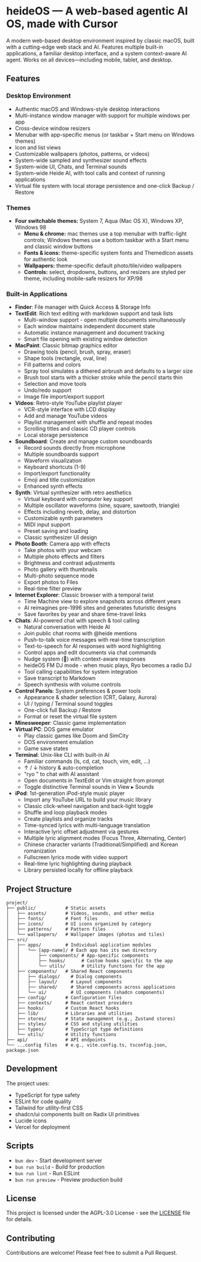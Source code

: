 # heideOS — A web-based agentic AI OS, made with Cursor

A modern web-based desktop environment inspired by classic macOS, built with a cutting-edge web stack and AI.
Features multiple built-in applications, a familiar desktop interface, and a system context-aware AI agent.
Works on all devices—including mobile, tablet, and desktop.

## Features

### Desktop Environment

- Authentic macOS and Windows-style desktop interactions
- Multi-instance window manager with support for multiple windows per app
- Cross-device window resizers
- Menubar with app-specific menus (or taskbar + Start menu on Windows themes)
- Icon and list views
- Customizable wallpapers (photos, patterns, or videos)
- System-wide sampled and synthesizer sound effects
- System-wide UI, Chats, and Terminal sounds
- System-wide Heide AI, with tool calls and context of running applications
- Virtual file system with local storage persistence and one-click Backup / Restore

### Themes

- **Four switchable themes:** System 7, Aqua (Mac OS X), Windows XP, Windows 98
  - **Menu & chrome:** mac themes use a top menubar with traffic-light controls; Windows themes use a bottom taskbar with a Start menu and classic window buttons
  - **Fonts & icons:** theme-specific system fonts and ThemedIcon assets for authentic look
  - **Wallpapers:** theme-specific default photo/tile/video wallpapers
  - **Controls:** select, dropdowns, buttons, and resizers are styled per theme, including mobile-safe resizers for XP/98

### Built-in Applications

- **Finder**: File manager with Quick Access & Storage Info
- **TextEdit**: Rich text editing with markdown support and task lists
  - Multi-window support - open multiple documents simultaneously
  - Each window maintains independent document state
  - Automatic instance management and document tracking
  - Smart file opening with existing window detection
- **MacPaint**: Classic bitmap graphics editor
  - Drawing tools (pencil, brush, spray, eraser)
  - Shape tools (rectangle, oval, line)
  - Fill patterns and colors
  - Spray tool simulates a dithered airbrush and defaults to a larger size
  - Brush tool starts with a thicker stroke while the pencil starts thin
  - Selection and move tools
  - Undo/redo support
  - Image file import/export support
- **Videos**: Retro-style YouTube playlist player
  - VCR-style interface with LCD display
  - Add and manage YouTube videos
  - Playlist management with shuffle and repeat modes
  - Scrolling titles and classic CD player controls
  - Local storage persistence
- **Soundboard**: Create and manage custom soundboards
  - Record sounds directly from microphone
  - Multiple soundboards support
  - Waveform visualization
  - Keyboard shortcuts (1-9)
  - Import/export functionality
  - Emoji and title customization
  - Enhanced synth effects
- **Synth**: Virtual synthesizer with retro aesthetics
  - Virtual keyboard with computer key support
  - Multiple oscillator waveforms (sine, square, sawtooth, triangle)
  - Effects including reverb, delay, and distortion
  - Customizable synth parameters
  - MIDI input support
  - Preset saving and loading
  - Classic synthesizer UI design
- **Photo Booth**: Camera app with effects
  - Take photos with your webcam
  - Multiple photo effects and filters
  - Brightness and contrast adjustments
  - Photo gallery with thumbnails
  - Multi-photo sequence mode
  - Export photos to Files
  - Real-time filter preview
- **Internet Explorer**: Classic browser with a temporal twist
  - Time Machine view to explore snapshots across different years
  - AI reimagines pre-1996 sites and generates futuristic designs
  - Save favorites by year and share time-travel links
- **Chats**: AI-powered chat with speech & tool calling
  - Natural conversation with Heide AI
  - Join public chat rooms with @heide mentions
  - Push-to-talk voice messages with real-time transcription
  - Text-to-speech for AI responses with word highlighting
  - Control apps and edit documents via chat commands
  - Nudge system (👋) with context-aware responses
  - heideOS FM DJ mode - when music plays, Ryo becomes a radio DJ
  - Tool calling capabilities for system integration
  - Save transcript to Markdown
  - Speech synthesis with volume controls
- **Control Panels**: System preferences & power tools
  - Appearance & shader selection (CRT, Galaxy, Aurora)
  - UI / typing / Terminal sound toggles
  - One-click full Backup / Restore
  - Format or reset the virtual file system
- **Minesweeper**: Classic game implementation
- **Virtual PC**: DOS game emulator
  - Play classic games like Doom and SimCity
  - DOS environment emulation
  - Game save states
- **Terminal**: Unix-like CLI with built-in AI
  - Familiar commands (ls, cd, cat, touch, vim, edit, …)
  - ↑ / ↓ history & auto-completion
  - "ryo <prompt>" to chat with AI assistant
  - Open documents in TextEdit or Vim straight from prompt
  - Toggle distinctive Terminal sounds in View ▸ Sounds
- **iPod**: 1st-generation iPod-style music player
  - Import any YouTube URL to build your music library
  - Classic click-wheel navigation and back-light toggle
  - Shuffle and loop playback modes
  - Create playlists and organize tracks
  - Time-synced lyrics with multi-language translation
  - Interactive lyric offset adjustment via gestures
  - Multiple lyric alignment modes (Focus Three, Alternating, Center)
  - Chinese character variants (Traditional/Simplified) and Korean romanization
  - Fullscreen lyrics mode with video support
  - Real-time lyric highlighting during playback
  - Library persisted locally for offline playback

## Project Structure

```
project/
├── public/           # Static assets
│   ├── assets/       # Videos, sounds, and other media
│   ├── fonts/        # Font files
│   ├── icons/        # UI icons organized by category
│   ├── patterns/     # Pattern files
│   └── wallpapers/   # Wallpaper images (photos and tiles)
├── src/
│   ├── apps/         # Individual application modules
│   │   └── [app-name]/ # Each app has its own directory
│   │       ├── components/ # App-specific components
│   │       ├── hooks/      # Custom hooks specific to the app
│   │       └── utils/      # Utility functions for the app
│   ├── components/   # Shared React components
│   │   ├── dialogs/    # Dialog components
│   │   ├── layout/     # Layout components
│   │   ├── shared/     # Shared components across applications
│   │   └── ui/         # UI components (shadcn components)
│   ├── config/       # Configuration files
│   ├── contexts/     # React context providers
│   ├── hooks/        # Custom React hooks
│   ├── lib/          # Libraries and utilities
│   ├── stores/       # State management (e.g., Zustand stores)
│   ├── styles/       # CSS and styling utilities
│   ├── types/        # TypeScript type definitions
│   └── utils/        # Utility functions
├── api/              # API endpoints
└── ...config files   # e.g., vite.config.ts, tsconfig.json, package.json
```

## Development

The project uses:

- TypeScript for type safety
- ESLint for code quality
- Tailwind for utility-first CSS
- shadcn/ui components built on Radix UI primitives
- Lucide icons
- Vercel for deployment

## Scripts

- `bun dev` - Start development server
- `bun run build` - Build for production
- `bun run lint` - Run ESLint
- `bun run preview` - Preview production build

## License

This project is licensed under the AGPL-3.0 License - see the [LICENSE](LICENSE) file for details.

## Contributing

Contributions are welcome! Please feel free to submit a Pull Request.
